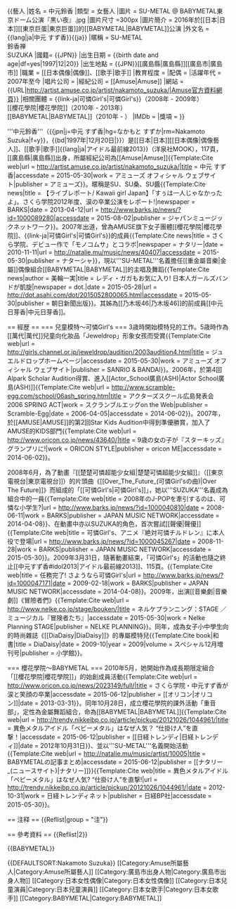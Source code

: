 {{藝人
|姓名 = 中元鈴香
|類型 = 女藝人
|圖片 = SU-METAL @ BABYMETAL東京ドーム公演『黒い夜』.jpg
|圖片尺寸 =300px 
|圖片簡介 = 2016年於[[日本|日本]][[東京巨蛋|東京巨蛋]]的[[BABYMETAL|BABYMETAL]]公演
|外文名 = {{lang|ja|中元 すず香}}{{ja}}
|暱稱 = SU-METAL<br/>鈴香禅<br/>SUZUKA
|國籍= {{JPN}}
|出生日期 = {{birth date and age|df=yes|1997|12|20}}
|出生地點 = {{JPN}}[[廣島縣|廣島縣]][[廣島市|廣島市]]
|職業 = [[日本偶像|偶像]]、[[歌手|歌手]]
|教育程度 = 
|配偶 = 
|活躍年代 = 2007年至今
|唱片公司 = 
|經紀公司 = [[Amuse|Amuse]]
|網站 = {{URL|http://artist.amuse.co.jp/artist/nakamoto_suzuka/|Amuse官方資料網頁}}
|相關團體 = {{link-ja|可憐Girl's|可憐Girl's}}（2008年 - 2009年）<br/>[[櫻花學院|櫻花學院]]（2010年 - 2013年）<br/>[[BABYMETAL|BABYMETAL]]（2010年 - ）
|IMDb = 
|獎項 = 
}}

'''中元鈴香'''（{{jpn|j=中元 すず香|hg=なかもと すずか|rm=Nakamoto Suzuka|f=y}}，{{bd|1997年|12月20日|}}）是[[日本|日本]][[日本偶像|偶像藝人]]、[[歌手|歌手]]<ref name="idol2013-p117">{{lang|ja|アイドル最前線2013}}（洋泉社MOOK），117頁</ref>，[[廣島縣|廣島縣]]出身<ref name="idol2013-p117" />，所屬經紀公司為[[Amuse|Amuse]]<ref>{{Template:Cite web|url = http://artist.amuse.co.jp/artist/nakamoto_suzuka/|title = 中元 すず香|accessdate = 2015-05-30|work = アミューズ オフィシャル ウェブサイト|publisher = アミューズ}}</ref>。暱稱是SU、SU桑、SU醬<ref>{{Template:Cite news|title = 【ライブレポート/ Kawaii girl Japan】「すぅは一人じゃなかったよ」。さくら学院2012年度、涙の卒業公演をレポート!|newspaper = BARKS|date = 2013-04-12|url = http://www.barks.jp/news/?id=1000089280|accessdate = 2015-08-02|publisher = ジャパンミュージックネットワーク}}</ref>。2007年出道，曾為AMUSE旗下女子團體[[櫻花學院|櫻花學院]]、{{link-ja|可憐Girl's|可憐Girl's}}的成員<ref>{{Template:Cite news|title = さくら学院、デビュー作で「モノコムサ」とコラボ|newspaper = ナタリー|date = 2010-11-11|url = http://natalie.mu/music/news/40407|accessdate = 2015-05-30|publisher = ナターシャ}}</ref>，現以'''SU-METAL'''名義擔任[[重金屬音樂|金屬]]偶像組合[[BABYMETAL|BABYMETAL]]的主唱及舞蹈<ref>{{Template:Cite news|author = 美輪一実|title = レディ・ガガもお気に入り! 日本人ガールズバンドが凱旋|newspaper = dot.|date = 2015-05-28|url = http://dot.asahi.com/dot/2015052800065.html|accessdate = 2015-05-30|publisher = 朝日新聞出版}}</ref>。其姊為[[乃木坂46|乃木坂46]]的前成員[[中元日芽香|中元日芽香]]。

== 經歴 ==
=== 兒童模特〜可憐Girl's ===
3歳時開始模特兒的工作。5歳時作為[[萬代|萬代]]兒童向化妝品「Jeweldrop」形象女孩而受賞<ref>{{Template:Cite web|url = http://girls.channel.or.jp/jeweldrop/audition/2003audition4.html|title = ジュエルドロップホームページ|accessdate = 2015-05-30|work = アミューズ オフィシャル ウェブサイト|publisher = SANRIO & BANDAI}}</ref>。2006年，於第4回Alpark Scholar Audition得賞、進入[[Actor_School廣島(ASH)|Actor School廣島(ASH)]]<ref>{{Template:Cite web|url = http://www.scramble-egg.com/school/06ash_spring.htm|title = アクターズスクール広島発表会 2006 SPRING ACT|work = スクランブルエッグon the Web|publisher = Scramble-Egg|date = 2006-04-05|accessdate = 2014-06-02}}</ref>。2007年，於[[AMUSE|AMUSE]]的第2回Star Kids Audition中得到準優勝賞，加入了AMUSE的KIDS部門<ref>{{Template:Cite web|url = http://www.oricon.co.jp/news/43640/|title = 9歳の女の子が『スターキッズ』グランプリに!|work = ORICON STYLE|publisher = oricon ME|accessdate = 2014-06-02}}</ref>。

2008年6月，為了動畫『[[楚楚可憐超能少女組|楚楚可憐超能少女組]]』（[[東京電視台|東京電視台]]）的片頭曲《[[Over_The_Future_(可憐Girl'sの曲)|Over The Future]]》而組成的「[[可憐Girl's|可憐Girl's]]」，她以'''SUZUKA'''名義成為組合中的一員<ref>{{Template:Cite web|title = 2008年のJ-POPを牽引するのは、可憐な小学生?|url = http://www.barks.jp/news/?id=1000040810|date = 2008-06-11|work = BARKS|publisher = JAPAN MUSIC NETWORK|accessdate = 2014-04-08}}</ref>、在動畫中亦以SUZUKA的角色，首次嘗試[[聲優|聲優]]<ref>{{Template:Cite web|title = 可憐Girl's、アニメ『絶対可憐チルドレン』に本人役で登場|url = http://www.barks.jp/news/?id=1000045267|date = 2008-11-28|work = BARKS|publisher = JAPAN MUSIC NETWORK|accessdate = 2015-05-30}}</ref>。2009年3月31日，隨著動畫結束，「可憐Girl's」的活動也隨之終止<ref name="idol2013-p115">[[中元すず香#idol2013|アイドル最前線2013]]、115頁。</ref><ref>{{Template:Cite web|title = 任務完了! さようなら可憐Girl's|url = http://www.barks.jp/news/?id=1000047171|date = 2009-02-18|work = BARKS|publisher = JAPAN MUSIC NETWORK|accessdate = 2014-04-08}}</ref>。2009年，出演[[音樂劇|音樂劇]]《冒險者們》<ref>{{Template:Cite web|url = http://www.nelke.co.jp/stage/bouken/|title = ネルケプランニング：STAGE ／ミュージカル『冒険者たち』|accessdate = 2015-05-30|work = Nelke Planning STAGE|publisher = NELKE PLANNING}}</ref>。同年，成為女子小中學生向的時尚雜誌《[[DiaDaisy|DiaDaisy]]》的專屬模特兒<ref name="d">{{Template:Cite book|和書|title = DiaDaisy|date = 2009-10|year = 2009|volume = スペシャル12月増刊号|publisher = 小学館}}</ref>。

=== 櫻花學院〜BABYMETAL ===
2010年5月，她開始作為成長期限定組合「[[櫻花學院|櫻花學院]]」的始創成員活動<ref name="oricon">{{Template:Cite web|url = http://www.oricon.co.jp/news/2023149/full/|title = さくら学院・中元すず香が涙と笑顔の卒業|accessdate = 2015-06-12|publisher = [[オリコン|オリコン]]|date = 2013-03-31}}</ref>。同年10月28日，成立櫻花學院的課外活動「重音部」，定性為金屬舞蹈組合，命為[[BABYMETAL|BABYMETAL]]<ref name="nikkeitrendy">{{Template:Cite web|url = http://trendy.nikkeibp.co.jp/article/pickup/20121026/1044961/|title = 異色メタルアイドル「ベビーメタル」はなぜ人気？ “仕掛け人”を直撃！|accessdate = 2015-06-12|publisher = [[日経トレンディ|日経トレンディ]]|date = 2012年10月31日}}</ref>、並以'''SU-METAL'''名義開始活動<ref name="nataliematome">{{Template:Cite web|url = http://natalie.mu/music/artist/10005|title = BABYMETALの記事まとめ|accessdate = 2015-06-12|publisher = [[ナタリー_(ニュースサイト)|ナタリー]]}}</ref><ref>{{Template:Cite web|title = 異色メタルアイドル「ベビーメタル」はなぜ人気? “仕掛け人”を直撃!|url = http://trendy.nikkeibp.co.jp/article/pickup/20121026/1044961/|date = 2012-10-31|work = 日経トレンディネット|publisher = 日経BP社|accessdate = 2015-05-30}}</ref>。

== 注释 ==
{{Reflist|group = "注"}}

== 參考資料 ==
{{Reflist|2}}

{{BABYMETAL}}

{{DEFAULTSORT:Nakamoto Suzuka}}
[[Category:Amuse所屬藝人|Category:Amuse所屬藝人]]
[[Category:廣島市出身人物|Category:廣島市出身人物]]
[[Category:日本女性偶像|Category:日本女性偶像]]
[[Category:日本兒童演員|Category:日本兒童演員]]
[[Category:日本女歌手|Category:日本女歌手]]
[[Category:BABYMETAL|Category:BABYMETAL]]